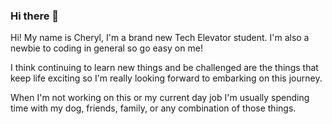 ### Hi there 👋

<!--
**CherylAspinwall/CherylAspinwall** is a ✨ _special_ ✨ repository because its `README.md` (this file) appears on your GitHub profile.

Here are some ideas to get you started:

- 🔭 I’m currently working on ...
- 🌱 I’m currently learning ...
- 👯 I’m looking to collaborate on ...
- 🤔 I’m looking for help with ...
- 💬 Ask me about ...
- 📫 How to reach me: ...
- 😄 Pronouns: ...
- ⚡ Fun fact: ...
-->
Hi! My name is Cheryl, I'm a brand new Tech Elevator student. I'm also a newbie to coding in general so go easy on me!

I think continuing to learn new things and be challenged are the things that keep life exciting so I'm really looking forward to embarking on this journey.

When I'm not working on this or my current day job I'm usually spending time with my dog, friends, family, or any combination of those things.